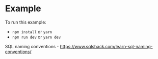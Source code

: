 # Example

To run this example:

- `npm install` or `yarn`
- `npm run dev` or `yarn dev`

SQL naming conventions - https://www.sqlshack.com/learn-sql-naming-conventions/
